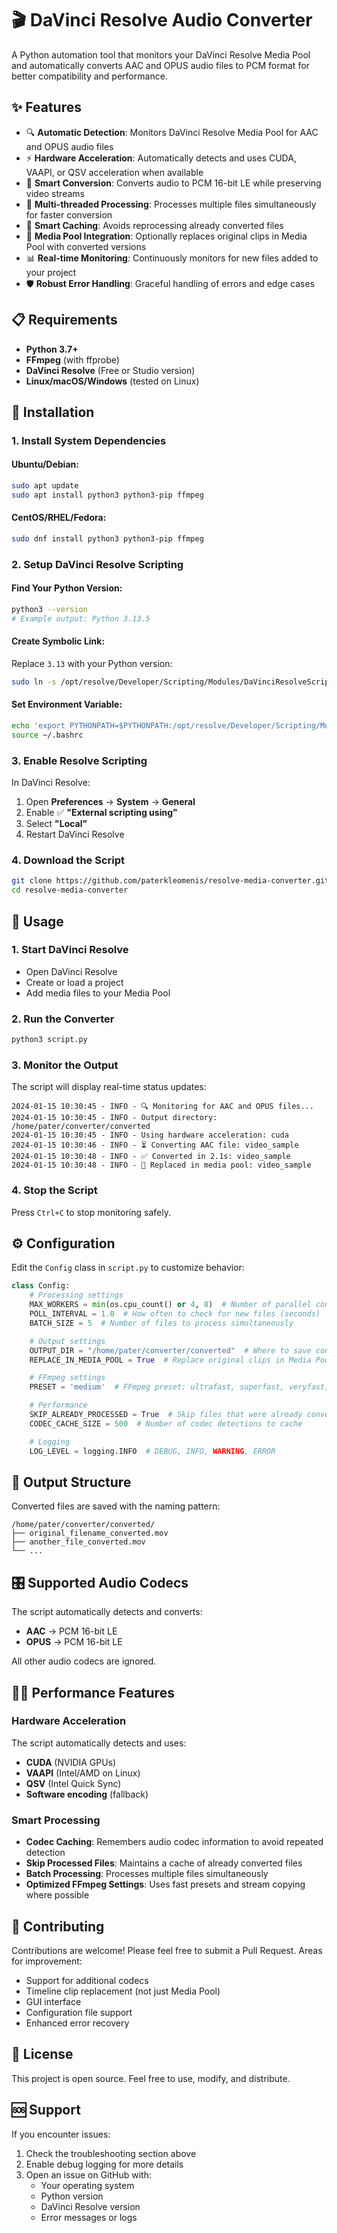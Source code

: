# 🎬 DaVinci Resolve Audio Converter

A Python automation tool that monitors your DaVinci Resolve Media Pool and automatically converts AAC and OPUS audio files to PCM format for better compatibility and performance.

## ✨ Features

- 🔍 **Automatic Detection**: Monitors DaVinci Resolve Media Pool for AAC and OPUS audio files
- ⚡ **Hardware Acceleration**: Automatically detects and uses CUDA, VAAPI, or QSV acceleration when available
- 🔄 **Smart Conversion**: Converts audio to PCM 16-bit LE while preserving video streams
- 🚀 **Multi-threaded Processing**: Processes multiple files simultaneously for faster conversion
- 💾 **Smart Caching**: Avoids reprocessing already converted files
- 🔄 **Media Pool Integration**: Optionally replaces original clips in Media Pool with converted versions
- 📊 **Real-time Monitoring**: Continuously monitors for new files added to your project
- 🛡️ **Robust Error Handling**: Graceful handling of errors and edge cases

## 📋 Requirements

- **Python 3.7+**
- **FFmpeg** (with ffprobe)
- **DaVinci Resolve** (Free or Studio version)
- **Linux/macOS/Windows** (tested on Linux)

## 🚀 Installation

### 1. Install System Dependencies

#### Ubuntu/Debian:
```bash
sudo apt update
sudo apt install python3 python3-pip ffmpeg
```

#### CentOS/RHEL/Fedora:
```bash
sudo dnf install python3 python3-pip ffmpeg
```


### 2. Setup DaVinci Resolve Scripting

#### Find Your Python Version:
```bash
python3 --version
# Example output: Python 3.13.5
```

#### Create Symbolic Link:
Replace `3.13` with your Python version:

```bash
sudo ln -s /opt/resolve/Developer/Scripting/Modules/DaVinciResolveScript.py /usr/lib/python3.13/site-packages/DaVinciResolveScript.py
```

#### Set Environment Variable:
```bash
echo 'export PYTHONPATH=$PYTHONPATH:/opt/resolve/Developer/Scripting/Modules' >> ~/.bashrc
source ~/.bashrc
```

### 3. Enable Resolve Scripting

In DaVinci Resolve:
1. Open **Preferences** → **System** → **General**
2. Enable ✅ **"External scripting using"**
3. Select **"Local"**
4. Restart DaVinci Resolve

### 4. Download the Script

```bash
git clone https://github.com/paterkleomenis/resolve-media-converter.git
cd resolve-media-converter
```

## 🎯 Usage

### 1. Start DaVinci Resolve
- Open DaVinci Resolve
- Create or load a project
- Add media files to your Media Pool

### 2. Run the Converter
```bash
python3 script.py
```

### 3. Monitor the Output
The script will display real-time status updates:
```
2024-01-15 10:30:45 - INFO - 🔍 Monitoring for AAC and OPUS files...
2024-01-15 10:30:45 - INFO - Output directory: /home/pater/converter/converted
2024-01-15 10:30:45 - INFO - Using hardware acceleration: cuda
2024-01-15 10:30:46 - INFO - ⏳ Converting AAC file: video_sample
2024-01-15 10:30:48 - INFO - ✅ Converted in 2.1s: video_sample
2024-01-15 10:30:48 - INFO - 🔄 Replaced in media pool: video_sample
```

### 4. Stop the Script
Press `Ctrl+C` to stop monitoring safely.

## ⚙️ Configuration

Edit the `Config` class in `script.py` to customize behavior:

```python
class Config:
    # Processing settings
    MAX_WORKERS = min(os.cpu_count() or 4, 8)  # Number of parallel conversions
    POLL_INTERVAL = 1.0  # How often to check for new files (seconds)
    BATCH_SIZE = 5  # Number of files to process simultaneously

    # Output settings
    OUTPUT_DIR = "/home/pater/converter/converted"  # Where to save converted files
    REPLACE_IN_MEDIA_POOL = True  # Replace original clips in Media Pool

    # FFmpeg settings
    PRESET = 'medium'  # FFmpeg preset: ultrafast, superfast, veryfast, faster, fast, medium, slow, slower, veryslow

    # Performance
    SKIP_ALREADY_PROCESSED = True  # Skip files that were already converted
    CODEC_CACHE_SIZE = 500  # Number of codec detections to cache

    # Logging
    LOG_LEVEL = logging.INFO  # DEBUG, INFO, WARNING, ERROR
```

## 📁 Output Structure

Converted files are saved with the naming pattern:
```
/home/pater/converter/converted/
├── original_filename_converted.mov
├── another_file_converted.mov
└── ...
```

## 🎛️ Supported Audio Codecs

The script automatically detects and converts:
- **AAC** → PCM 16-bit LE
- **OPUS** → PCM 16-bit LE

All other audio codecs are ignored.

## 🏃‍♂️ Performance Features

### Hardware Acceleration
The script automatically detects and uses:
- **CUDA** (NVIDIA GPUs)
- **VAAPI** (Intel/AMD on Linux)
- **QSV** (Intel Quick Sync)
- **Software encoding** (fallback)

### Smart Processing
- **Codec Caching**: Remembers audio codec information to avoid repeated detection
- **Skip Processed Files**: Maintains a cache of already converted files
- **Batch Processing**: Processes multiple files simultaneously
- **Optimized FFmpeg Settings**: Uses fast presets and stream copying where possible

## 🤝 Contributing

Contributions are welcome! Please feel free to submit a Pull Request. Areas for improvement:

- Support for additional codecs
- Timeline clip replacement (not just Media Pool)
- GUI interface
- Configuration file support
- Enhanced error recovery

## 📄 License

This project is open source. Feel free to use, modify, and distribute.

## 🆘 Support

If you encounter issues:

1. Check the troubleshooting section above
2. Enable debug logging for more details
3. Open an issue on GitHub with:
   - Your operating system
   - Python version
   - DaVinci Resolve version
   - Error messages or logs

